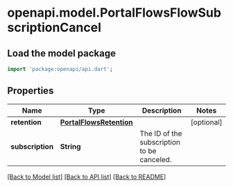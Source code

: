 # openapi.model.PortalFlowsFlowSubscriptionCancel

## Load the model package
```dart
import 'package:openapi/api.dart';
```

## Properties
Name | Type | Description | Notes
------------ | ------------- | ------------- | -------------
**retention** | [**PortalFlowsRetention**](PortalFlowsRetention.md) |  | [optional] 
**subscription** | **String** | The ID of the subscription to be canceled. | 

[[Back to Model list]](../README.md#documentation-for-models) [[Back to API list]](../README.md#documentation-for-api-endpoints) [[Back to README]](../README.md)


